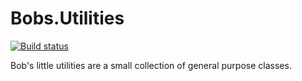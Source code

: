 # Bobs.Utilities #

[![Build status](https://ci.appveyor.com/api/projects/status/9sttc4pqemnw3t48/branch/master?svg=true)](https://ci.appveyor.com/project/mpoettgen/bobs-utilities/branch/master)

Bob's little utilities are a small collection of general purpose classes.
